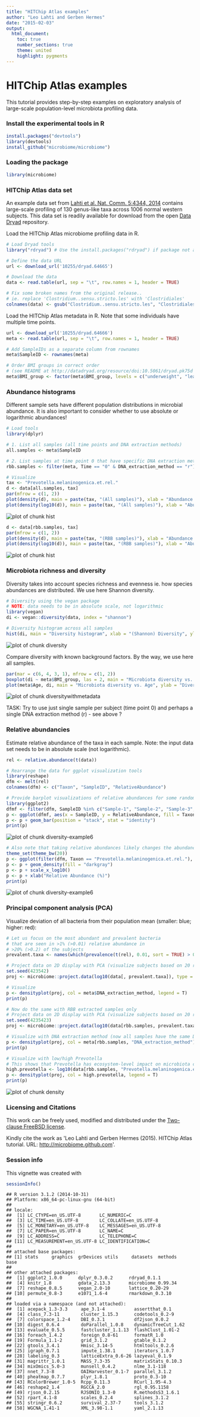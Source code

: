 ```yaml
---
title: "HITChip Atlas examples"
author: "Leo Lahti and Gerben Hermes"
date: "2015-02-03"
output:
  html_document:
    toc: true
    number_sections: true
    theme: united
    highlight: pygments
---
```

<!--
  %\VignetteEngine{knitr::rmarkdown}
  %\VignetteIndexEntry{HITChip Atlas examples}
  %\usepackage[utf8]{inputenc}
-->


HITChip Atlas examples
===========

This tutorial provides step-by-step examples on exploratory analysis
of large-scale population-level microbiota profiling data.


### Install the experimental tools in R


```r
install.packages("devtools")
library(devtools)
install_github("microbiome/microbiome")
```

### Loading the package


```r
library(microbiome)  
```

### HITChip Atlas data set

An example data set from [Lahti et al. Nat. Comm. 5:4344, 2014](http://www.nature.com/ncomms/2014/140708/ncomms5344/full/ncomms5344.html) contains large-scale profiling of 130 genus-like taxa across 1006 normal western subjects. This data set is readily available for download from the open [Data Dryad](http://doi.org/10.5061/dryad.pk75d) repository.

Load the HITChip Atlas microbiome profiling data in R.


```r
# Load Dryad tools
library("rdryad") # Use the install.packages("rdryad") if package not available

# Define the data URL
url <- download_url('10255/dryad.64665')

# Download the data
data <- read.table(url, sep = "\t", row.names = 1, header = TRUE)

# Fix some broken names from the original release..
# ie. replace 'Clostridium..sensu.stricto.les' with 'Clostridiales'
colnames(data) <- gsub("Clostridium..sensu.stricto.les", "Clostridiales", colnames(data))
```

Load the HITChip Atlas metadata in R. Note that some individuals have
multiple time points.


```r
url <- download_url('10255/dryad.64666')
meta <- read.table(url, sep = "\t", row.names = 1, header = TRUE)

# Add SampleIDs as a separate column from rownames
meta$SampleID <- rownames(meta)

# Order BMI groups in correct order
# (see README at http://datadryad.org/resource/doi:10.5061/dryad.pk75d for details)
meta$BMI_group <- factor(meta$BMI_group, levels = c("underweight", "lean", "overweight", "obese", "severeobese", "morbidobese"))
```

### Abundance histograms

Different sample sets have different population distributions in
microbial abundance. It is also important to consider whether to use
absolute or logarithmic abundances!


```r
# Load tools
library(dplyr)

# 1. List all samples (all time points and DNA extraction methods)
all.samples <- meta$SampleID

# 2. List samples at time point 0 that have specific DNA extraction method 
rbb.samples <- filter(meta, Time == "0" & DNA_extraction_method == "r")$SampleID

# Visualize
tax <- "Prevotella.melaninogenica.et.rel."
d <- data[all.samples, tax]
par(mfrow = c(1, 2))
plot(density(d), main = paste(tax, "(All samples)"), xlab = "Abundance (Absolute HITChip signal)")
plot(density(log10(d)), main = paste(tax, "(All samples)"), xlab = "Abundance (Log10 HITChip signal)")
```

![plot of chunk hist](figure/hist-1.png) 

```r
d <- data[rbb.samples, tax]
par(mfrow = c(1, 2))
plot(density(d), main = paste(tax, "(RBB samples)"), xlab = "Abundance (Absolute HITChip signal)")
plot(density(log10(d)), main = paste(tax, "(RBB samples)"), xlab = "Abundance (Log10 HITChip signal)")
```

![plot of chunk hist](figure/hist-2.png) 


### Microbiota richness and diversity 

Diversity takes into account species richness and evenness ie. how
species abundances are distributed. We use here Shannon diversity.



```r
# Diversity using the vegan package
# NOTE: data needs to be in absolute scale, not logarithmic
library(vegan)
di <- vegan::diversity(data, index = "shannon")

# Diversity histogram across all samples
hist(di, main = "Diversity histogram", xlab = "(Shannon) Diversity", ylab = "Population frequency")
```

![plot of chunk diversity](figure/diversity-1.png) 

Compare diversity with known background factors. By the way, we use
here all samples. 


```r
par(mar = c(6, 4, 3, 1), mfrow = c(1, 2))
boxplot(di ~ meta$BMI_group, las = 2, main = "Microbiota diversity vs. obesity")
plot(meta$Age, di, main = "Microbiota diversity vs. Age", ylab = "Diversity", xlab = "Age (years)")
```

![plot of chunk diversitywithmetadata](figure/diversitywithmetadata-1.png) 

TASK: Try to use just single sample per subject (time point 0) and
perhaps a single DNA extraction method (r) - see above ?


### Relative abundancies

Estimate relative abundance of the taxa in each sample. Note: the
input data set needs to be in absolute scale (not logarithmic).


```r
rel <- relative.abundance(t(data))

# Rearrange the data for ggplot visualization tools
library(reshape)
dfm <- melt(rel)
colnames(dfm) <- c("Taxon", "SampleID", "RelativeAbundance")

# Provide barplot visualizations of relative abundances for some randomly selected samples
library(ggplot2)
dfmf <- filter(dfm, SampleID %in% c("Sample-1", "Sample-2", "Sample-3", "Sample-4", "Sample-5"))
p <- ggplot(dfmf, aes(x = SampleID, y = RelativeAbundance, fill = Taxon))
p <- p + geom_bar(position = "stack", stat = "identity")
print(p)
```

![plot of chunk diversity-example6](figure/diversity-example6-1.png) 

```r
# Also note that taking relative abundances likely changes the abundance histograms
theme_set(theme_bw(20))
p <- ggplot(filter(dfm, Taxon == "Prevotella.melaninogenica.et.rel."), aes(x = 100*RelativeAbundance))
p <- p + geom_density(fill = "darkgray")
p <- p + scale_x_log10()
p <- p + xlab("Relative Abundance (%)")
print(p)
```

![plot of chunk diversity-example6](figure/diversity-example6-2.png) 

### Principal component analysis (PCA)

Visualize deviation of all bacteria from their population mean (smaller: blue; higher: red):


```r
# Let us focus on the most abundant and prevalent bacteria
# that are seen in >1% (>0.01) relative abundance in 
# >20% (>0.2) of the subjects
prevalent.taxa <- names(which(prevalence(t(rel), 0.01, sort = TRUE) > 0.2))

# Project data on 2D display with PCA (visualize subjects based on 20 random features)
set.seed(423542)
proj <- microbiome::project.data(log10(data[, prevalent.taxa]), type = "PCA")

# Visualize
p <- densityplot(proj, col = meta$DNA_extraction_method, legend = T)
print(p)

# Now do the same with RBB extracted samples only
# Project data on 2D display with PCA (visualize subjects based on 20 random features)
set.seed(4235423)
proj <- microbiome::project.data(log10(data[rbb.samples, prevalent.taxa]), type = "PCA")

# Visualize with DNA extraction method (now all samples have the same DNA extraction)
p <- densityplot(proj, col = meta[rbb.samples, "DNA_extraction_method"], legend = T)
print(p)

# Visualize with low/high Prevotella
# This shows that Prevotella has ecosystem-level impact on microbiota composition
high.prevotella <- log10(data[rbb.samples, "Prevotella.melaninogenica.et.rel."]) > 4
p <- densityplot(proj, col = high.prevotella, legend = T)
print(p)
```

![plot of chunk density](figure/density-1.png) 

### Licensing and Citations

This work can be freely used, modified and distributed under the 
[Two-clause FreeBSD license](http://en.wikipedia.org/wiki/BSD\_licenses).

Kindly cite the work as 'Leo Lahti and Gerben Hermes
(2015). HITChip Atlas tutorial. URL: http://microbiome.github.com'.


### Session info

This vignette was created with


```r
sessionInfo()
```

```
## R version 3.1.2 (2014-10-31)
## Platform: x86_64-pc-linux-gnu (64-bit)
## 
## locale:
##  [1] LC_CTYPE=en_US.UTF-8       LC_NUMERIC=C              
##  [3] LC_TIME=en_US.UTF-8        LC_COLLATE=en_US.UTF-8    
##  [5] LC_MONETARY=en_US.UTF-8    LC_MESSAGES=en_US.UTF-8   
##  [7] LC_PAPER=en_US.UTF-8       LC_NAME=C                 
##  [9] LC_ADDRESS=C               LC_TELEPHONE=C            
## [11] LC_MEASUREMENT=en_US.UTF-8 LC_IDENTIFICATION=C       
## 
## attached base packages:
## [1] stats     graphics  grDevices utils     datasets  methods   base     
## 
## other attached packages:
##  [1] ggplot2_1.0.0      dplyr_0.3.0.2      rdryad_0.1.1      
##  [4] knitr_1.8          gdata_2.13.3       microbiome_0.99.34
##  [7] reshape_0.8.5      vegan_2.0-10       lattice_0.20-29   
## [10] permute_0.8-3      e1071_1.6-4        rmarkdown_0.3.10  
## 
## loaded via a namespace (and not attached):
##  [1] acepack_1.3-3.3     ape_3.1-4           assertthat_0.1     
##  [4] class_7.3-11        cluster_1.15.3      codetools_0.2-9    
##  [7] colorspace_1.2-4    DBI_0.3.1           df2json_0.0.2      
## [10] digest_0.6.4        doParallel_1.0.8    dynamicTreeCut_1.62
## [13] evaluate_0.5.5      fastcluster_1.1.13  flashClust_1.01-2  
## [16] foreach_1.4.2       foreign_0.8-61      formatR_1.0        
## [19] Formula_1.1-2       grid_3.1.2          gtable_0.1.2       
## [22] gtools_3.4.1        Hmisc_3.14-5        htmltools_0.2.6    
## [25] igraph_0.7.1        impute_1.38.1       iterators_1.0.7    
## [28] labeling_0.3        latticeExtra_0.6-26 lazyeval_0.1.9     
## [31] magrittr_1.0.1      MASS_7.3-35         matrixStats_0.10.3 
## [34] mixOmics_5.0-3      munsell_0.4.2       nlme_3.1-118       
## [37] nnet_7.3-8          OAIHarvester_0.1-7  parallel_3.1.2     
## [40] pheatmap_0.7.7      plyr_1.8.1          proto_0.3-10       
## [43] RColorBrewer_1.0-5  Rcpp_0.11.3         RCurl_1.95-4.3     
## [46] reshape2_1.4        RGCCA_2.0           rgl_0.95.1158      
## [49] rjson_0.2.15        RJSONIO_1.3-0       R.methodsS3_1.6.1  
## [52] rpart_4.1-8         scales_0.2.4        splines_3.1.2      
## [55] stringr_0.6.2       survival_2.37-7     tools_3.1.2        
## [58] WGCNA_1.41-1        XML_3.98-1.1        yaml_2.1.13
```




